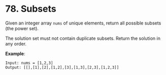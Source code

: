 # 78. Subsets

Given an integer array `nums` of unique elements, return all possible subsets (the power set).

The solution set must not contain duplicate subsets. Return the solution in any order.

**Example**:

```
Input: nums = [1,2,3]
Output: [[],[1],[2],[1,2],[3],[1,3],[2,3],[1,2,3]]
```
